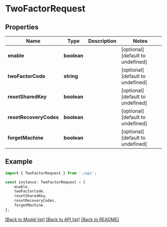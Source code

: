 # TwoFactorRequest


## Properties

Name | Type | Description | Notes
------------ | ------------- | ------------- | -------------
**enable** | **boolean** |  | [optional] [default to undefined]
**twoFactorCode** | **string** |  | [optional] [default to undefined]
**resetSharedKey** | **boolean** |  | [optional] [default to undefined]
**resetRecoveryCodes** | **boolean** |  | [optional] [default to undefined]
**forgetMachine** | **boolean** |  | [optional] [default to undefined]

## Example

```typescript
import { TwoFactorRequest } from './api';

const instance: TwoFactorRequest = {
    enable,
    twoFactorCode,
    resetSharedKey,
    resetRecoveryCodes,
    forgetMachine,
};
```

[[Back to Model list]](../README.md#documentation-for-models) [[Back to API list]](../README.md#documentation-for-api-endpoints) [[Back to README]](../README.md)
